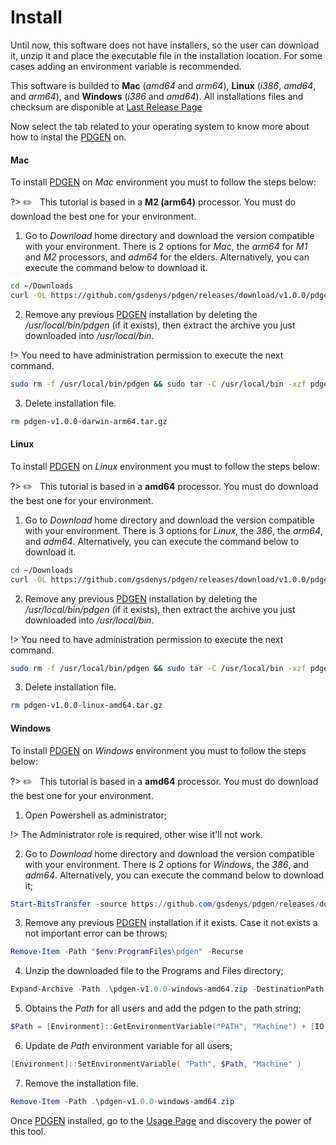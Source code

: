 # Install

Until now, this software does not have installers, so the user can download it, unzip it and place the executable file in the installation location. For some cases adding an environment variable is recommended.

This software is builded to __Mac__ (_amd64_ and _arm64_), __Linux__ (_i386_, _amd64_, and _arm64_), and __Windows__ (_i386_ and _amd64_). All installations files and checksum are disponible at [Last Release Page](https://github.com/gsdenys/pdgen/releases/latest)

Now select the tab related to your operating system to know more about how to instal the [PDGEN](https://gsdenys.github.io/pdgen) on.

<!-- tabs:start -->

#### **Mac**

To install [PDGEN](https://gsdenys.github.io/pdgen) on _Mac_ environment you must to follow the steps below:

?> :pencil2: &nbsp; This tutorial is based in a __M2 (arm64)__ processor. You must do download the best one for your environment.

1. Go to _Download_ home directory and download the version compatible with your environment. There is 2  options for _Mac_, the _arm64_ for _M1_ and _M2_ processors, and _adm64_ for the elders. Alternatively, you can execute the command below to download it. 

```bash
cd ~/Downloads
curl -OL https://github.com/gsdenys/pdgen/releases/download/v1.0.0/pdgen-v1.0.0-darwin-arm64.tar.gz
```

2. Remove any previous [PDGEN](https://gsdenys.github.io/pdgen) installation by deleting the _/usr/local/bin/pdgen_ (if it exists), then extract the archive you just downloaded into _/usr/local/bin_. 

!> You need to have administration permission to execute the next command. 

```bash
sudo rm -f /usr/local/bin/pdgen && sudo tar -C /usr/local/bin -xzf pdgen-v1.0.0-darwin-arm64.tar.gz
```

3. Delete installation file.

```bash
rm pdgen-v1.0.0-darwin-arm64.tar.gz
```

#### **Linux**

To install [PDGEN](https://gsdenys.github.io/pdgen) on _Linux_ environment you must to follow the steps below:

?> :pencil2: &nbsp; This tutorial is based in a __amd64__ processor. You must do download the best one for your environment.

1. Go to _Download_ home directory and download the version compatible with your environment. There is 3  options for _Linux_, the _386_, the _arm64_, and _adm64_. Alternatively, you can execute the command below to download it. 

```bash
cd ~/Downloads
curl -OL https://github.com/gsdenys/pdgen/releases/download/v1.0.0/pdgen-v1.0.0-linux-amd64.tar.gz
```

2. Remove any previous [PDGEN](https://gsdenys.github.io/pdgen) installation by deleting the _/usr/local/bin/pdgen_ (if it exists), then extract the archive you just downloaded into _/usr/local/bin_. 

!> You need to have administration permission to execute the next command. 

```bash
sudo rm -f /usr/local/bin/pdgen && sudo tar -C /usr/local/bin -xzf pdgen-v1.0.0-linux-amd64.tar.gz
```

3. Delete installation file.

```bash
rm pdgen-v1.0.0-linux-amd64.tar.gz
``` 

#### **Windows**

To install [PDGEN](https://gsdenys.github.io/pdgen) on _Windows_ environment you must to follow the steps below:

?> :pencil2: &nbsp; This tutorial is based in a __amd64__ processor. You must do download the best one for your environment.

1. Open Powershell as administrator;

!> The Administrator role is required, other wise it'll not work.

2. Go to _Download_ home directory and download the version compatible with your environment. There is 2 options for _Windows_, the _386_, and _adm64_. Alternatively, you can execute the command below to download it;

```powershell
Start-BitsTransfer -source https://github.com/gsdenys/pdgen/releases/download/v1.0.0/pdgen-v1.0.0-windows-amd64.zip
```

3. Remove any previous [PDGEN](https://gsdenys.github.io/pdgen) installation if it exists. Case it not exists a not important error can be throws;

```powershell
Remove-Item -Path "$env:ProgramFiles\pdgen" -Recurse
```

4. Unzip the downloaded file to the Programs and Files directory;

```powershell
Expand-Archive -Path .\pdgen-v1.0.0-windows-amd64.zip -DestinationPath "$env:ProgramFiles\pdgen"
```

5. Obtains the _Path_ for all users and add the pdgen to the path string;

```powershell
$Path = [Environment]::GetEnvironmentVariable("PATH", "Machine") + [IO.Path]::PathSeparator +  "$env:ProgramFiles\pdgen"
```

6. Update de _Path_ environment variable for all users;

```powershell
[Environment]::SetEnvironmentVariable( "Path", $Path, "Machine" )
```

7. Remove the installation file.

```powershell
Remove-Item -Path .\pdgen-v1.0.0-windows-amd64.zip
```

<!-- tabs:end -->

Once [PDGEN](https://gsdenys.github.io/pdgen) installed, go to the [Usage Page](pages/usage.md) and discovery the power of this tool.